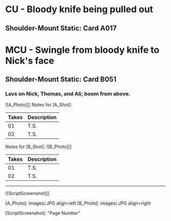 # CU - Bloody knife being pulled out
## Shoulder-Mount Static: Card A017

# MCU - Swingle from bloody knife to Nick's face
## Shoulder-Mount Static: Card B051

### Lavs on Nick, Thomas, and Ali; boom from above.

![A_Photo][]
Notes for [A_Shot]: 

| Takes | Description |
|:---|:----|
| 01 | T.S. |
| 02 | T.S. |

Notes for [B_Shot]: 
![B_Photo][]

| Takes | Description |
|:---|:----|
| 01 | T.S. |
| 02 | T.S. |

----

![ScriptScreenshot][]


[A_Photo]:  images/.JPG align=left
[B_Photo]:  images/.JPG align=right

[ScriptScreenshot]: "Page Number"